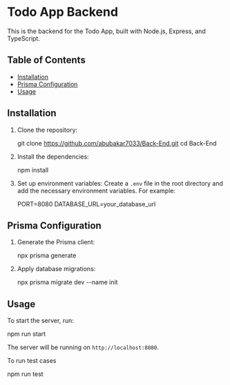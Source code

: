 # Todo App Backend

This is the backend for the Todo App, built with Node.js, Express, and TypeScript.

## Table of Contents

- [Installation](#installation)
- [Prisma Configuration](#prisma-configuration)
- [Usage](#usage)

## Installation

1. Clone the repository:

   git clone https://github.com/abubakar7033/Back-End.git
   cd Back-End

2. Install the dependencies:

   npm install

3. Set up environment variables:
   Create a `.env` file in the root directory and add the necessary environment variables. For example:

   PORT=8080
   DATABASE_URL=your_database_url

## Prisma Configuration

1. Generate the Prisma client:

   npx prisma generate

2. Apply database migrations:

   npx prisma migrate dev --name init

## Usage

To start the server, run:

npm run start

The server will be running on `http://localhost:8080`.

To run test cases

npm run test
